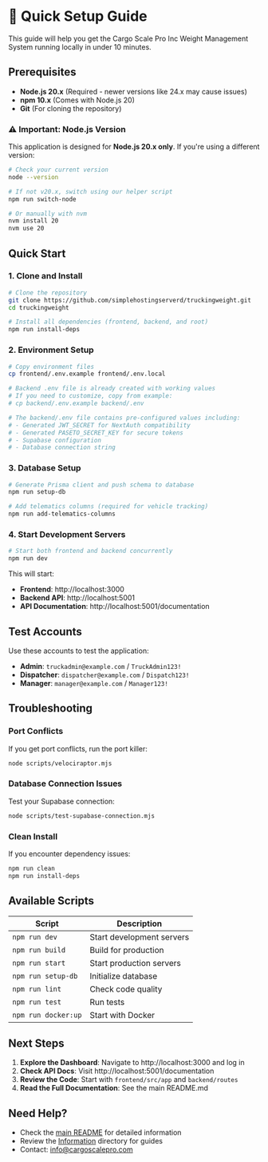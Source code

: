 # 🚀 Quick Setup Guide

This guide will help you get the Cargo Scale Pro Inc Weight Management System running locally in under 10 minutes.

## Prerequisites

- **Node.js 20.x** (Required - newer versions like 24.x may cause issues)
- **npm 10.x** (Comes with Node.js 20)
- **Git** (For cloning the repository)

### ⚠️ Important: Node.js Version

This application is designed for **Node.js 20.x only**. If you're using a different version:

```bash
# Check your current version
node --version

# If not v20.x, switch using our helper script
npm run switch-node

# Or manually with nvm
nvm install 20
nvm use 20
```

## Quick Start

### 1. Clone and Install

```bash
# Clone the repository
git clone https://github.com/simplehostingserverd/truckingweight.git
cd truckingweight

# Install all dependencies (frontend, backend, and root)
npm run install-deps
```

### 2. Environment Setup

```bash
# Copy environment files
cp frontend/.env.example frontend/.env.local

# Backend .env file is already created with working values
# If you need to customize, copy from example:
# cp backend/.env.example backend/.env

# The backend/.env file contains pre-configured values including:
# - Generated JWT_SECRET for NextAuth compatibility
# - Generated PASETO_SECRET_KEY for secure tokens
# - Supabase configuration
# - Database connection string
```

### 3. Database Setup

```bash
# Generate Prisma client and push schema to database
npm run setup-db

# Add telematics columns (required for vehicle tracking)
npm run add-telematics-columns
```

### 4. Start Development Servers

```bash
# Start both frontend and backend concurrently
npm run dev
```

This will start:

- **Frontend**: http://localhost:3000
- **Backend API**: http://localhost:5001
- **API Documentation**: http://localhost:5001/documentation

## Test Accounts

Use these accounts to test the application:

- **Admin**: `truckadmin@example.com` / `TruckAdmin123!`
- **Dispatcher**: `dispatcher@example.com` / `Dispatch123!`
- **Manager**: `manager@example.com` / `Manager123!`

## Troubleshooting

### Port Conflicts

If you get port conflicts, run the port killer:

```bash
node scripts/velociraptor.mjs
```

### Database Connection Issues

Test your Supabase connection:

```bash
node scripts/test-supabase-connection.mjs
```

### Clean Install

If you encounter dependency issues:

```bash
npm run clean
npm run install-deps
```

## Available Scripts

| Script              | Description               |
| ------------------- | ------------------------- |
| `npm run dev`       | Start development servers |
| `npm run build`     | Build for production      |
| `npm run start`     | Start production servers  |
| `npm run setup-db`  | Initialize database       |
| `npm run lint`      | Check code quality        |
| `npm run test`      | Run tests                 |
| `npm run docker:up` | Start with Docker         |

## Next Steps

1. **Explore the Dashboard**: Navigate to http://localhost:3000 and log in
2. **Check API Docs**: Visit http://localhost:5001/documentation
3. **Review the Code**: Start with `frontend/src/app` and `backend/routes`
4. **Read the Full Documentation**: See the main README.md

## Need Help?

- Check the [main README](README.md) for detailed information
- Review the [Information](Information/) directory for guides
- Contact: info@cargoscalepro.com

